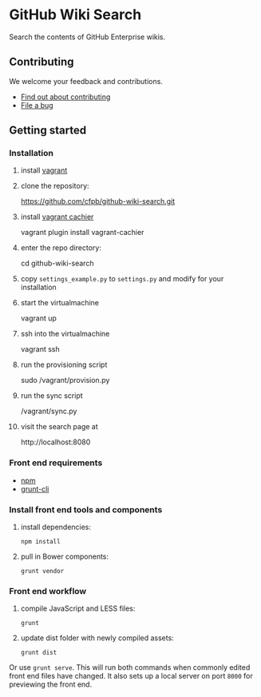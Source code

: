 # GitHub Wiki Search

Search the contents of GitHub Enterprise wikis.


## Contributing

We welcome your feedback and contributions.

- [Find out about contributing](https://github.com/cfpb/github-wiki-search/blob/master/CONTRIBUTING.md)
- [File a bug](https://github.com/cfpb/github-wiki-search/issues/new?body=%23%23%20URL%0D%0D%0D%23%23%20Actual%20Behavior%0D%0D%0D%23%23%20Expected%20Behavior%0D%0D%0D%23%23%20Steps%20to%20Reproduce%0D%0D%0D%23%23%20Screenshot&labels=bug)


## Getting started


### Installation

1. install [vagrant](http://www.vagrantup.com/)

1. clone the repository:

    https://github.com/cfpb/github-wiki-search.git

1. install [vagrant cachier](https://github.com/fgrehm/vagrant-cachier)

    vagrant plugin install vagrant-cachier

1. enter the repo directory:

    cd github-wiki-search

1. copy `settings_example.py` to `settings.py` and modify for your installation

1. start the virtualmachine

    vagrant up

1. ssh into the virtualmachine

    vagrant ssh

1. run the provisioning script

    sudo /vagrant/provision.py

1. run the sync script

    /vagrant/sync.py

1. visit the search page at

    http://localhost:8080


### Front end requirements

- [npm](https://npmjs.org/)
- [grunt-cli](http://gruntjs.com/getting-started)


### Install front end tools and components

1. install dependencies:

    `npm install`

1. pull in Bower components:

    `grunt vendor`


### Front end workflow

1. compile JavaScript and LESS files:

    `grunt`

1. update dist folder with newly compiled assets:

    `grunt dist`

Or use `grunt serve`. This will run both commands when commonly edited front end files have changed. It also sets up a local server on port `8000` for previewing the front end.